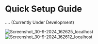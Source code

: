 # Quick Setup Guide

.... (Currently Under Development)


![Screenshot_30-9-2024_162625_localhost](https://github.com/user-attachments/assets/c6007b2c-7d35-4c31-830f-1465b90d5acc)
![Screenshot_30-9-2024_162612_localhost](https://github.com/user-attachments/assets/4d596c6f-6618-4999-b1c5-482bcec43e63)
